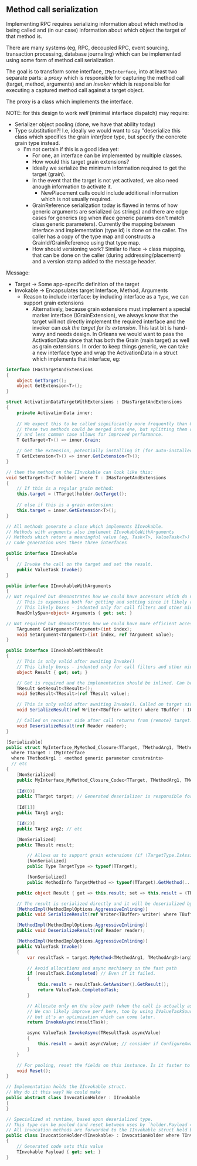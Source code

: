 
## Method call serialization

Implementing RPC requires serializing information about which method is being called and (in our case) information about which object the target of that method is.

There are many systems (eg, RPC, decoupled RPC, event sourcing, transaction processing, database journaling) which can be implemented using some form of method call serialization.

The goal is to transform some interface, `IMyInterface`, into at least two separate parts: a *proxy* which is responsible for capturing the method call (target, method, arguments) and an *invoker* which is responsible for executing a captured method call against a target object.

The proxy is a class which implements the interface.

NOTE: for this design to work *well* (minimal interface dispatch) may require:

* Serializer object pooling (done, we have that ability today)
* Type substitution?! I.e, ideally we would want to say "deserialize this class which specifies the grain *interface* type, but specify the concrete grain type instead.
    * I'm not certain if this is a good idea yet:
        * For one, an interface can be implemented by multiple classes.
        * How would this target grain extensions?
        * Ideally we serialize the minimum information required to get the target (grain).
        * In the event that the target is not yet activated, we also need anough information to activate it.
            * NewPlacement calls could include additional information which is not usually required.
        * GrainReference serialization today is flawed in terms of how generic arguments are serialized (as strings) and there are edge cases for generics (eg when iface generic params don't match class generic parameters). Currently the mapping between interface and implementation (type id) is done on the caller. The caller has a copy of the type map and constructs a GrainId/GrainReference using that type map.
        * How should versioning work? Similar to iface -> class mapping, that can be done on the caller (during addressing/placement) and a version stamp added to the message header.

Message:
  * Target -> Some app-specific definition of the target
  * Invokable -> Encapsulates target Interface, Method, Arguments
    * Reason to include interface: by including interface as a `Type`, we can support grain extensions
		* Alternatively, because grain extensions must implement a special marker interface (IGrainExtension), we always know that the target will not directly implement the required interface and the invoker can _ask the target for its extension_. This last bit is hand-wavy and needs design. In Orleans we would want to pass the ActivationData since that has both the Grain (main target) as well as grain extensions. In order to keep things generic, we can take a new interface type and wrap the ActivationData in a struct which implements that interface, eg:

``` csharp
interface IHasTargetAndExtensions
{
	object GetTarget();
	object GetExtension<T>();
}

struct ActivationDataTargetWithExtensions : IHasTargetAndExtensions
{
	private ActivationData inner;
	
	// We expect this to be called significantly more frequently than GetExtension. Theoretically
	// these two methods could be merged into one, but splitting them out for the common case
	// and less common case allows for improved performance.
	T GetTarget<T>() => inner.Grain;

	// Get the extension, potentially installing it (for auto-installed extensions)
	T GetExtension<T>() => inner.GetExtension<T>(); 
}

// then the method on the IInvokable can look like this:
void SetTarget<T>(T holder) where T : IHasTargetAndExtensions
{
	// If this is a regular grain method:
	this.target = (TTarget)holder.GetTarget();
	
	// else if this is a grain extension:
	this.target = inner.GetExtension<T>(); 
}
```

``` csharp
// All methods generate a close which implements IInvokable.
// Methods with arguments also implement IInvokableWithArguments
// Methods which return a meaningful value (eg, Task<T>, ValueTask<T>) also implement IInvokableWithResult
// Code generation uses these three interfaces

public interface IInvokable
{
    // Invoke the call on the target and set the result.
    public ValueTask Invoke()
}

public interface IInvokableWithArguments
{
// Not required but demonstrates how we could have accessors which do not require type information.
    // This is expensive both for getting and setting since it likely requires boxing.
    // This likely boxes - indented only for call filters and other middleware.
    ReadOnlySpan<object> Arguments { get; set; }

// Not required but demonstrates how we could have more efficient accessors for args/result
    TArgument GetArgument<TArgument>(int index);
    void SetArgument<TArgument>(int index, ref TArgument value);
}

public interface IInvokableWithResult
{
    // This is only valid after awaiting Invoke()
    // This likely boxes - indented only for call filters and other middleware.
    object Result { get; set; }

    // Get is required and the implementation should be inlined. Can be called after awaiting Invoke().
    TResult GetResult<TResult>();
    void SetResult<TResult>(ref TResult value);

    // This is only valid after awaiting Invoke(). Called on target side.
    void SerializeResult(ref Writer<TBuffer> writer) where TBuffer : IOutputStream;

    // Called on receiver side after call returns from (remote) target.
    void DeserializeResult(ref Reader reader);
}

[Serializable]
public struct MyInterface_MyMethod_Closure<TTarget, TMethodArg1, TMethodParam2> : IInvokable
  where TTarget : IMyInterface
  where TMethodArg1 : <method generic parameter constraints>
  // etc
{
    [NonSerialized]
    public MyInterface_MyMethod_Closure_Codec<TTarget, TMethodArg1, TMethodParam2> codec;
    
    [Id(0)]
    public TTarget target; // Generated deserializer is responsible for calling into (eg) catalog to get target implementation (eg, grain)
    
    [Id[1]]
    public TArg1 arg1;

    [Id(2)]
    public TArg2 arg2; // etc

    [NonSerialized]
    public TResult result;

		// Allows us to support grain extensions (if !TargetType.IsAssignableFrom(target), get extension which matches TargetType)
		[NonSerialized]
		public Type TargetType => typeof(TTarget);

		[NonSerialized]
		public MethodInfo TargetMethod => typeof(TTarget).GetMethod(...);

    public object Result { get => this.result; set => this.result = (TResult)value; }

    // The result is serialized directly and it will be deserialized by
    [MethodImpl(MethodImplOptions.AggressiveInlining)]
    public void SerializeResult(ref Writer<TBuffer> writer) where TBuffer : IOutputStream;

    [MethodImpl(MethodImplOptions.AggressiveInlining)]
    public void DeserializeResult(ref Reader reader);

    [MethodImpl(MethodImplOptions.AggressiveInlining)]
    public ValueTask Invoke()
    {
        var resultTask = target.MyMethod<TMethodArg1, TMethodArg2>(arg1, arg2);

        // Avoid allocations and async machinery on the fast path
        if (resultTask.IsCompleted) // Even if it failed.
        {
            this.result = resultTask.GetAwaiter().GetResult();
            return ValueTask.CompletedTask;
        }

        // Allocate only on the slow path (when the call is actually async, not just returning Task.FromResult(x))
        // We can likely improve perf here, too by using IValueTaskSource and pooling,
        // but it's an optimization which can come later.
        return InvokeAsync(resultTask);

        async ValueTask InvokeAsync(TResultTask asyncValue)
        {
            this.result = await asyncValue; // consider if ConfigureAwait(false) is beneficial here
        }
    }

    // For pooling, reset the fields on this instance. Is it faster to set the entire instance to `default` at the holder level?
    void Reset();
}

// Implementation holds the IInvokable struct.
// Why do it this way? We could make 
public abstract class InvocationHolder : IInvokable
{
}

// Specialized at runtime, based upon deserialized type.
// This type can be pooled (and reset between uses by `holder.Payload = default`)
// All invocation methods are forwarded to the IInvokable struct held by the subclass.
public class InvocationHolder<TInvokable> : InvocationHolder where TInvokable : IInvokable
{
    // Generated code sets this value
    TInvokable Payload { get; set; }
}

```